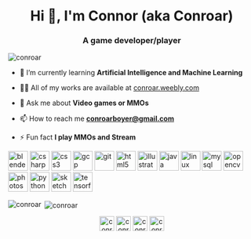 <h1 align="center">Hi 👋, I'm Connor (aka Conroar)</h1>
<h3 align="center">A game developer/player</h3>

<p align="left"> <img src="https://komarev.com/ghpvc/?username=conroar" alt="conroar" /> </p>

- 🌱 I’m currently learning **Artificial Intelligence and Machine Learning**

- 👨‍💻 All of my works are available at [conroar.weebly.com](https://conroar.weebly.com/)

- 💬 Ask me about **Video games or MMOs**

- 📫 How to reach me **conroarboyer@gmail.com**

- ⚡ Fun fact **I play MMOs and Stream**

<p align="left">
<img src="https://download.blender.org/branding/community/blender_community_badge_white.svg" alt="blender" width="40" height="40"/> <img src="https://devicons.github.io/devicon/devicon.git/icons/csharp/csharp-original.svg" alt="csharp" width="40" height="40"/> <img src="https://devicons.github.io/devicon/devicon.git/icons/css3/css3-original-wordmark.svg" alt="css3" width="40" height="40"/> <img src="https://www.vectorlogo.zone/logos/google_cloud/google_cloud-icon.svg" alt="gcp" width="40" height="40"/> <img src="https://www.vectorlogo.zone/logos/git-scm/git-scm-icon.svg" alt="git" width="40" height="40"/> <img src="https://devicons.github.io/devicon/devicon.git/icons/html5/html5-original-wordmark.svg" alt="html5" width="40" height="40"/> <img src="https://www.vectorlogo.zone/logos/adobe_illustrator/adobe_illustrator-icon.svg" alt="illustrator" width="40" height="40"/> <img src="https://devicons.github.io/devicon/devicon.git/icons/java/java-original-wordmark.svg" alt="java" width="40" height="40"/> <img src="https://devicons.github.io/devicon/devicon.git/icons/linux/linux-original.svg" alt="linux" width="40" height="40"/> <img src="https://devicons.github.io/devicon/devicon.git/icons/mysql/mysql-original-wordmark.svg" alt="mysql" width="40" height="40"/> <img src="https://www.vectorlogo.zone/logos/opencv/opencv-icon.svg" alt="opencv" width="40" height="40"/> <img src="https://devicons.github.io/devicon/devicon.git/icons/photoshop/photoshop-plain.svg" alt="photoshop" width="40" height="40"/> <img src="https://devicons.github.io/devicon/devicon.git/icons/python/python-original.svg" alt="python" width="40" height="40"/> <img src="https://www.vectorlogo.zone/logos/sketchapp/sketchapp-icon.svg" alt="sketch" width="40" height="40"/> <img src="https://www.vectorlogo.zone/logos/tensorflow/tensorflow-icon.svg" alt="tensorflow" width="40" height="40"/></p>

<p><img align="left" src="https://github-readme-stats.vercel.app/api/top-langs/?username=conroar&layout=compact&hide=html" alt="conroar" /></p>

<p>&nbsp;<img align="center" src="https://github-readme-stats.vercel.app/api?username=conroar&show_icons=true" alt="conroar" /></p>

<p align="center">
<a href="https://twitter.com/conroar_boyer" target="blank"><img align="center" src="https://cdn.jsdelivr.net/npm/simple-icons@3.0.1/icons/twitter.svg" alt="conroar_boyer" height="30" width="30" /></a>
<a href="https://linkedin.com/in/connor-boyer-a74799184" target="blank"><img align="center" src="https://cdn.jsdelivr.net/npm/simple-icons@3.0.1/icons/linkedin.svg" alt="conroar" height="30" width="30" /></a>
<a href="https://instagram.com/conroarb" target="blank"><img align="center" src="https://cdn.jsdelivr.net/npm/simple-icons@3.0.1/icons/instagram.svg" alt="conroarb" height="30" width="30" /></a>
<a href="https://www.youtube.com/c/conroar" target="blank"><img align="center" src="https://cdn.jsdelivr.net/npm/simple-icons@3.0.1/icons/youtube.svg" alt="conroar" height="30" width="30" /></a>
</p>
